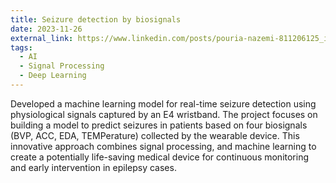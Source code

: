 ```yaml
---
title: Seizure detection by biosignals
date: 2023-11-26
external_link: https://www.linkedin.com/posts/pouria-nazemi-811206125_internship-report-activity-7141503190625157120-dBmv?utm_source=share&utm_medium=member_desktop
tags:
  - AI
  - Signal Processing
  - Deep Learning
---
```


Developed a machine learning model for real-time seizure detection using physiological signals captured by an E4 wristband. The project focuses on building a model to predict seizures in patients based on four biosignals (BVP, ACC, EDA, TEMPerature) collected by the wearable device. This innovative approach combines signal processing, and machine learning to create a potentially life-saving medical device for continuous monitoring and early intervention in epilepsy cases.

<!--more-->
